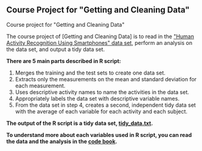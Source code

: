 ## Course Project for "Getting and Cleaning Data"

Course project for "Getting and Cleaning Data"

The course project of [Getting and Cleaning Data] is to read in the ["Human Activity Recognition Using Smartphones" data set](http://archive.ics.uci.edu/ml/datasets/Human+Activity+Recognition+Using+Smartphones), perform an analysis on the data set, and output a tidy data set.

**There are 5 main parts described in R script:**

1. Merges the training and the test sets to create one data set.
2. Extracts only the measurements on the mean and standard deviation for each measurement.
3. Uses descriptive activity names to name the activities in the data set.
4. Appropriately labels the data set with descriptive variable names.
5. From the data set in step 4, creates a second, independent tidy data set with the average of each variable for each activity and each subject.

**The output of the R script is a tidy data set, [tidy_data.txt](tidy_data.txt).**

**To understand more about each variables used in R script, you can read the data and the analysis in the [code book](CodeBook.md).**
